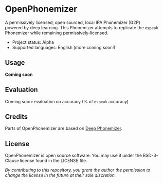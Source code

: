 # OpenPhonemizer

A permissively licensed, open sourced, local IPA Phonemizer (G2P) powered by deep learning. This Phonemizer attempts to replicate the `espeak` Phonemizer while remaining permissively-licensed.

* Project status: Alpha
* Supported languages: English (more coming soon!)

## Usage

**Coming soon**

## Evaluation

Coming soon: evaluation on accuracy (% of `espeak` accuracy)

## Credits

Parts of OpenPhonemizer are based on [Deep Phonemizer](https://github.com/as-ideas/DeepPhonemizer).

## License

OpenPhonemizer is open source software. You may use it under the BSD-3-Clause license found in the LICENSE file.

*By contributing to this repository, you grant the author the permission to change the license in the future at their sole discretion.*
